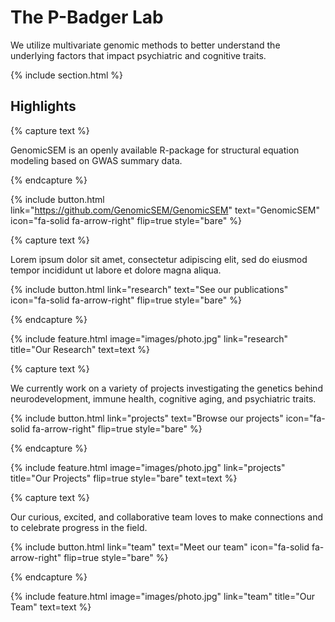 ---
---

# The P-Badger Lab

We utilize multivariate genomic methods to better understand the underlying factors that impact psychiatric and cognitive traits.

{% include section.html %}

## Highlights

{% capture text %}

GenomicSEM is an openly available R-package for structural equation modeling based on GWAS summary data. 

{% endcapture %}

{%
  include button.html
  link="https://github.com/GenomicSEM/GenomicSEM"
  text="GenomicSEM"
  icon="fa-solid fa-arrow-right"
  flip=true
  style="bare"
%}

{% capture text %}

Lorem ipsum dolor sit amet, consectetur adipiscing elit, sed do eiusmod tempor incididunt ut labore et dolore magna aliqua.

{%
  include button.html
  link="research"
  text="See our publications"
  icon="fa-solid fa-arrow-right"
  flip=true
  style="bare"
%}

{% endcapture %}

{%
  include feature.html
  image="images/photo.jpg"
  link="research"
  title="Our Research"
  text=text
%}

{% capture text %}

We currently work on a variety of projects investigating the genetics behind neurodevelopment, immune health, cognitive aging, and psychiatric traits.

{%
  include button.html
  link="projects"
  text="Browse our projects"
  icon="fa-solid fa-arrow-right"
  flip=true
  style="bare"
%}

{% endcapture %}

{%
  include feature.html
  image="images/photo.jpg"
  link="projects"
  title="Our Projects"
  flip=true
  style="bare"
  text=text
%}

{% capture text %}

Our curious, excited, and collaborative team loves to make connections and to celebrate progress in the field.

{%
  include button.html
  link="team"
  text="Meet our team"
  icon="fa-solid fa-arrow-right"
  flip=true
  style="bare"
%}

{% endcapture %}

{%
  include feature.html
  image="images/photo.jpg"
  link="team"
  title="Our Team"
  text=text
%}

